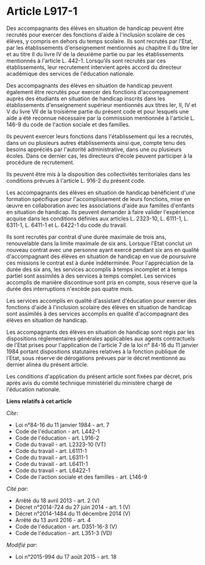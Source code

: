 # Article L917-1

Des accompagnants des élèves en situation de handicap peuvent être recrutés pour exercer des fonctions d'aide à l'inclusion
scolaire de ces élèves, y compris en dehors du temps scolaire. Ils sont recrutés par l'Etat, par les établissements
d'enseignement mentionnés au chapitre II du titre Ier et au titre II du livre IV de la deuxième partie ou par les
établissements mentionnés à l'article L. 442-1. Lorsqu'ils sont recrutés par ces établissements, leur recrutement intervient
après accord du directeur académique des services de l'éducation nationale. 

Des accompagnants des élèves en situation de handicap peuvent également être recrutés pour exercer des fonctions
d'accompagnement auprès des étudiants en situation de handicap inscrits dans les établissements d'enseignement supérieur
mentionnés aux titres Ier, II, IV et V du livre VII de la troisième partie du présent code et pour lesquels une aide a été
reconnue nécessaire par la commission mentionnée à l'article L. 146-9 du code de l'action sociale et des familles. 

Ils peuvent exercer leurs fonctions dans l'établissement qui les a recrutés, dans un ou plusieurs autres établissements ainsi
que, compte tenu des besoins appréciés par l'autorité administrative, dans une ou plusieurs écoles. Dans ce dernier cas, les
directeurs d'école peuvent participer à la procédure de recrutement. 

Ils peuvent être mis à la disposition des collectivités territoriales dans les conditions prévues à l'article L. 916-2 du
présent code. 

Les accompagnants des élèves en situation de handicap bénéficient d'une formation spécifique pour l'accomplissement de leurs
fonctions, mise en œuvre en collaboration avec les associations d'aide aux familles d'enfants en situation de handicap. Ils
peuvent demander à faire valider l'expérience acquise dans les conditions définies aux articles L. 2323-10, L. 6111-1, L.
6311-1, L. 6411-1 et L. 6422-1 du code du travail. 

Ils sont recrutés par contrat d'une durée maximale de trois ans, renouvelable dans la limite maximale de six ans. Lorsque
l'Etat conclut un nouveau contrat avec une personne ayant exercé pendant six ans en qualité d'accompagnant des élèves en
situation de handicap en vue de poursuivre ces missions le contrat est à durée indéterminée. Pour l'appréciation de la durée
des six ans, les services accomplis à temps incomplet et à temps partiel sont assimilés à des services à temps complet. Les
services accomplis de manière discontinue sont pris en compte, sous réserve que la durée des interruptions n'excède pas
quatre mois. 

Les services accomplis en qualité d'assistant d'éducation pour exercer des fonctions d'aide à l'inclusion scolaire des élèves
en situation de handicap sont assimilés à des services accomplis en qualité d'accompagnant des élèves en situation de
handicap. 

Les accompagnants des élèves en situation de handicap sont régis par les dispositions réglementaires générales applicables
aux agents contractuels de l'Etat prises pour l'application de l'article 7 de la loi n° 84-16 du 11 janvier 1984 portant
dispositions statutaires relatives à la fonction publique de l'Etat, sous réserve de dérogations prévues par le décret
mentionné au dernier alinéa du présent article. 

Les conditions d'application du présent article sont fixées par décret, pris après avis du comité technique ministériel du
ministère chargé de l'éducation nationale.

**Liens relatifs à cet article**

_Cite_:

  - Loi n°84-16 du 11 janvier 1984 - art. 7
  - Code de l'éducation - art. L442-1
  - Code de l'éducation - art. L916-2
  - Code du travail - art. L2323-10 (VT)
  - Code du travail - art. L6111-1
  - Code du travail - art. L6311-1
  - Code du travail - art. L6411-1
  - Code du travail - art. L6422-1
  - Code de l'action sociale et des familles - art. L146-9

_Cité par_:

  - Arrêté du 18 avril 2013 - art. 2 (V)
  - Décret n°2014-724 du 27 juin 2014 - art. 1 (V)
  - Décret n°2014-1484 du 11 décembre 2014 (V)
  - Arrêté du 13 avril 2016 - art. 4
  - Code de l'éducation - art. D351-16-3 (V)
  - Code de l'éducation - art. L351-3 (VD)

_Modifié par_:

  - Loi n°2015-994 du 17 août 2015 - art. 18
